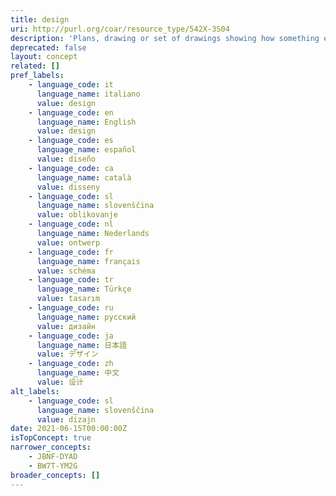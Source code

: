 ```yaml
---
title: design
uri: http://purl.org/coar/resource_type/542X-3S04
description: 'Plans, drawing or set of drawings showing how something e.g. building, product is to be made and how it will work and look. [Source: Adapted from https://dictionary.cambridge.org/dictionary/english/design]'
deprecated: false
layout: concept
related: []
pref_labels:
    - language_code: it
      language_name: italiano
      value: design
    - language_code: en
      language_name: English
      value: design
    - language_code: es
      language_name: español
      value: diseño
    - language_code: ca
      language_name: català
      value: disseny
    - language_code: sl
      language_name: slovenščina
      value: oblikovanje
    - language_code: nl
      language_name: Nederlands
      value: ontwerp
    - language_code: fr
      language_name: français
      value: schéma
    - language_code: tr
      language_name: Türkçe
      value: tasarım
    - language_code: ru
      language_name: русский
      value: дизайн
    - language_code: ja
      language_name: 日本語
      value: デザイン
    - language_code: zh
      language_name: 中文
      value: 设计
alt_labels:
    - language_code: sl
      language_name: slovenščina
      value: dizajn
date: 2021-06-15T00:00:00Z
isTopConcept: true
narrower_concepts:
    - JBNF-DYAD
    - BW7T-YM2G
broader_concepts: []
---
```


